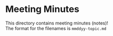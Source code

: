# Meeting Minutes
This directory contains meeting minutes (notes)!  
The format for the filenames is `mmddyy-topic.md`